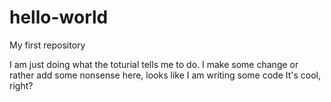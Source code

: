 # hello-world
My first repository

I am just doing what the toturial tells me to do.
I make some change or rather add some nonsense here, looks like I am writing some code
It's cool, right?
